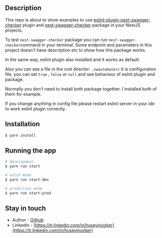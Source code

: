 ## Description
This repo is about to show examples to use
[eslint-plugin-nest-swagger-checker](https://www.npmjs.com/package/eslint-plugin-nest-swagger-checker-lint/v/1.0.7)  plugin and [nest-swagger-checker](https://www.npmjs.com/package/nest-swagger-checker) package in your NestJS projects.

To test `nest-swagger-checker` package you can run `nest-swagger-checker`command in your terminal. 
Some endpoint and parameters in this project doesn't have description etc to show how this package works.

In the same way, eslint plugin also installed and it works as default.

Also you can see a file in the root director: `.swautomaterc`
It is configuration file, you can set `true` , `false` or `null` and see behaviour of eslint plugin and package.

Normally you don't need to install both package together. I installed both of them for example. 

If you change anything in config file please restart eslint server in your ide to work eslint plugin correctly.
## Installation

```bash
$ yarn install
```

## Running the app

```bash
# development
$ yarn run start

# watch mode
$ yarn run start:dev

# production mode
$ yarn run start:prod
```

## Stay in touch

- Author - [Github](https://github.com/ozkersemih)
- Linkedin - [https://tr.linkedin.com/in/huseyinozker](https://tr.linkedin.com/in/huseyinozker)

